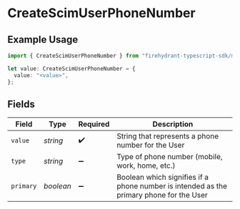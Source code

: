 # CreateScimUserPhoneNumber

## Example Usage

```typescript
import { CreateScimUserPhoneNumber } from "firehydrant-typescript-sdk/models/components";

let value: CreateScimUserPhoneNumber = {
  value: "<value>",
};
```

## Fields

| Field                                                                                   | Type                                                                                    | Required                                                                                | Description                                                                             |
| --------------------------------------------------------------------------------------- | --------------------------------------------------------------------------------------- | --------------------------------------------------------------------------------------- | --------------------------------------------------------------------------------------- |
| `value`                                                                                 | *string*                                                                                | :heavy_check_mark:                                                                      | String that represents a phone number for the User                                      |
| `type`                                                                                  | *string*                                                                                | :heavy_minus_sign:                                                                      | Type of phone number (mobile, work, home, etc.)                                         |
| `primary`                                                                               | *boolean*                                                                               | :heavy_minus_sign:                                                                      | Boolean which signifies if a phone number is intended as the primary phone for the User |